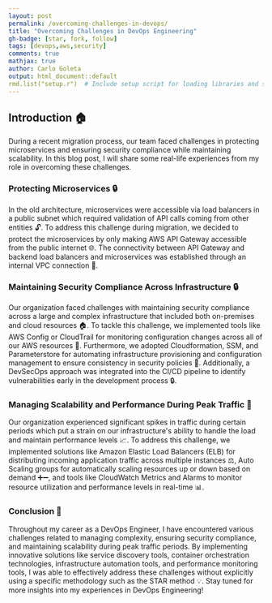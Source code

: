 ```yaml
---
layout: post
permalink: /overcoming-challenges-in-devops/
title: "Overcoming Challenges in DevOps Engineering"
gh-badge: [star, fork, follow]
tags: [devops,aws,security]
comments: true
mathjax: true
author: Carlo Goleta
output: html_document::default
rmd.list("setup.r")  # Include setup script for loading libraries and setting options
---
```


## Introduction :house:
During a recent migration process, our team faced challenges in protecting microservices and ensuring security compliance while maintaining scalability. In this blog post, I will share some real-life experiences from my role in overcoming these challenges.

### Protecting Microservices :lock:
In the old architecture, microservices were accessible via load balancers in a public subnet which required validation of API calls coming from other entities 🔓. To address this challenge during migration, we decided to protect the microservices by only making AWS API Gateway accessible from the public internet 🌐. The connectivity between API Gateway and backend load balancers and microservices was established through an internal VPC connection 🔗.

### Maintaining Security Compliance Across Infrastructure :lock:
Our organization faced challenges with maintaining security compliance across a large and complex infrastructure that included both on-premises and cloud resources 🏠. To tackle this challenge, we implemented tools like AWS Config or CloudTrail for monitoring configuration changes across all of our AWS resources 👀. Furthermore, we adopted Cloudformation, SSM, and Parameterstore for automating infrastructure provisioning and configuration management to ensure consistency in security policies :wrench:. Additionally, a DevSecOps approach was integrated into the CI/CD pipeline to identify vulnerabilities early in the development process 🔒.

### Managing Scalability and Performance During Peak Traffic :rocket:
Our organization experienced significant spikes in traffic during certain periods which put a strain on our infrastructure's ability to handle the load and maintain performance levels 📈. To address this challenge, we implemented solutions like Amazon Elastic Load Balancers (ELB) for distributing incoming application traffic across multiple instances :balance_scale:, Auto Scaling groups for automatically scaling resources up or down based on demand ➕➖, and tools like CloudWatch Metrics and Alarms to monitor resource utilization and performance levels in real-time 📊.

### Conclusion :clap:
Throughout my career as a DevOps Engineer, I have encountered various challenges related to managing complexity, ensuring security compliance, and maintaining scalability during peak traffic periods. By implementing innovative solutions like service discovery tools, container orchestration technologies, infrastructure automation tools, and performance monitoring tools, I was able to effectively address these challenges without explicitly using a specific methodology such as the STAR method 💡. Stay tuned for more insights into my experiences in DevOps Engineering!